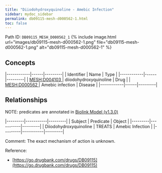 ```yaml
---
title: "Diiodohydroxyquinoline - Amebic Infection"
sidebar: mydoc_sidebar
permalink: db09115-mesh-d000562-1.html
toc: false 
---
```



Path ID: `DB09115_MESH_D000562_1`
{% include image.html url="images/db09115-mesh-d000562-1.png" file="db09115-mesh-d000562-1.png" alt="db09115-mesh-d000562-1" %}

## Concepts

|------------|------|---------|
| Identifier | Name | Type    |
|------------|------|---------|
| <a href="https://identifiers.org/MESH:D004103">MESH:D004103 </a> | diiodohydroxyquinoline | Drug |
| <a href="https://identifiers.org/MESH:D000562">MESH:D000562 </a> | Amebic infection | Disease |
|------------|------|---------|

## Relationships


NOTE: predicates are annotated in <a href="https://github.com/biolink/biolink-model/releases/tag/v1.3.0">Biolink Model (v1.3.0)</a>

|---------|-----------|---------|
| Subject | Predicate | Object  |
|---------|-----------|---------|
| Diiodohydroxyquinoline | TREATS | Amebic Infection |
|---------|-----------|---------|

Comment: The exact mechanism of action is unknown.

Reference: 
  - [https://go.drugbank.com/drugs/DB09115](https://go.drugbank.com/drugs/DB09115)

